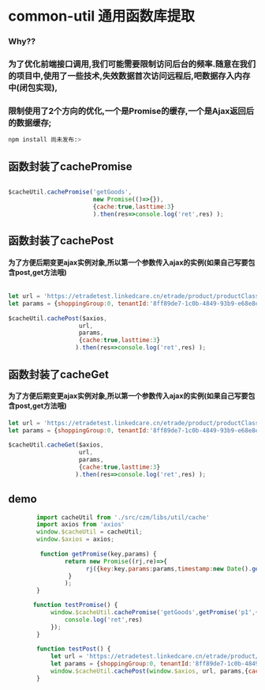 # common-util 通用函数库提取

### Why??
### 为了优化前端接口调用,我们可能需要限制访问后台的频率.随意在我们的项目中,使用了一些技术,失效数据首次访问远程后,吧数据存入内存中(闭包实现),
### 限制使用了2个方向的优化,一个是Promise的缓存,一个是Ajax返回后的数据缓存;


```sh
npm install 尚未发布:>
```

## 函数封装了cachePromise 
```js

$cacheUtil.cachePromise('getGoods',
                        new Promise(()=>{}),
                        {cache:true,lasttime:3}
                        ).then(res=>console.log('ret',res) );


```
## 函数封装了cachePost  
#### 为了方便后期变更ajax实例对象,所以第一个参数传入ajax的实例(如果自己写要包含post,get方法哦)
```js

let url = 'https://etradetest.linkedcare.cn/etrade/product/productClass';
let params = {shoppingGroup:0, tenantId:'8ff89de7-1c0b-4849-93b9-e68e8e201d51',userId:'8ff89de7-1c0b-4849-93b9-e68e8e201d51:55:80'};
           
$cacheUtil.cachePost($axios,
                    url,
                    params,
                    {cache:true,lasttime:3}
                   ).then(res=>console.log('ret',res) );

```
## 函数封装了cacheGet 
#### 为了方便后期变更ajax实例对象,所以第一个参数传入ajax的实例(如果自己写要包含post,get方法哦)
```js
let url = 'https://etradetest.linkedcare.cn/etrade/product/productClass';
let params = {shoppingGroup:0, tenantId:'8ff89de7-1c0b-4849-93b9-e68e8e201d51',userId:'8ff89de7-1c0b-4849-93b9-e68e8e201d51:55:80'};
           
$cacheUtil.cacheGet($axios,
                    url,
                    params,
                    {cache:true,lasttime:3}
                   ).then(res=>console.log('ret',res) );

```

## demo
```js
        import cacheUtil from './src/czm/libs/util/cache'
        import axios from 'axios'
        window.$cacheUtil = cacheUtil;
        window.$axios = axios;
        
         function getPromise(key,params) {
                return new Promise((rj,re)=>{
                      rj({key:key,params:params,timestamp:new Date().getTime()})
                 }
                );
        }

       function testPromise() {
            window.$cacheUtil.cachePromise('getGoods',getPromise('p1',{id:10001}),{cache:true,lasttime:3}).then(res=>{
                console.log('ret',res)
            });
        }
        
        function testPost() {
            let url = 'https://etradetest.linkedcare.cn/etrade/product/productClass';
            let params = {shoppingGroup:0, tenantId:'8ff89de7-1c0b-4849-93b9-e68e8e201d51',userId:'8ff89de7-1c0b-4849-93b9-e68e8e201d51:55:80'};
            window.$cacheUtil.cachePost(window.$axios, url, params,{cache: false, lasttime: 3}).then(res => {console.log('ret', res)});
        }
```



